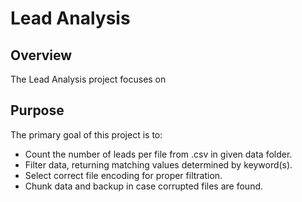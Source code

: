 # Lead Analysis

## Overview
The Lead Analysis project focuses on 

## Purpose
The primary goal of this project is to:
- Count the number of leads per file from .csv in given data folder.
- Filter data, returning matching values determined by keyword(s).
- Select correct file encoding for proper filtration.
- Chunk data and backup in case corrupted files are found.
